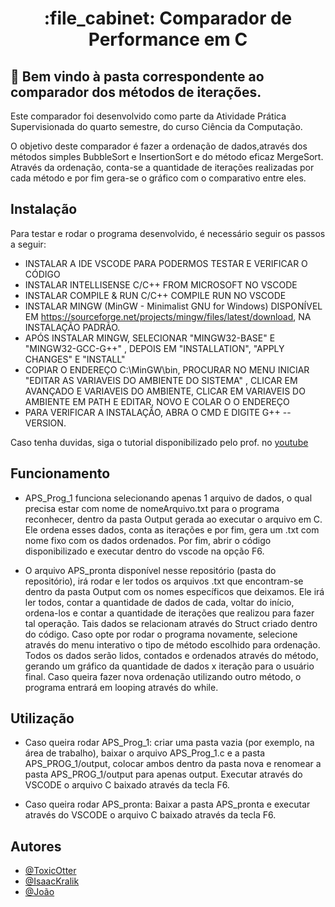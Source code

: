 <h1 align="center">:file_cabinet: Comparador de Performance em C</h1> 

## :memo: Bem vindo à pasta correspondente ao comparador dos métodos de iterações.

Este comparador foi desenvolvido como parte da Atividade Prática Supervisionada
do quarto semestre, do curso Ciência da Computação.

O objetivo deste comparador é fazer a ordenação de dados,através dos métodos simples BubbleSort e InsertionSort e do método eficaz MergeSort.
Através da ordenação, conta-se a quantidade de iterações realizadas por cada método e por fim gera-se o gráfico com o comparativo entre eles. 

## Instalação
Para testar e rodar o programa desenvolvido, é necessário seguir os passos a seguir:
- INSTALAR A IDE VSCODE PARA PODERMOS TESTAR E VERIFICAR O CÓDIGO 
- INSTALAR INTELLISENSE C/C++ FROM MICROSOFT NO VSCODE
- INSTALAR COMPILE & RUN C/C++ COMPILE RUN NO VSCODE 
- INSTALAR MINGW (MinGW - Minimalist GNU for Windows) DISPONÍVEL EM 
https://sourceforge.net/projects/mingw/files/latest/download, NA INSTALAÇÃO PADRÃO. 
- APÓS INSTALAR MINGW, SELECIONAR "MINGW32-BASE" E "MINGW32-GCC-G++" , DEPOIS EM "INSTALLATION", "APPLY CHANGES" E "INSTALL"
- COPIAR O ENDEREÇO C:\MinGW\bin, PROCURAR NO MENU INICIAR "EDITAR AS VARIAVEIS DO AMBIENTE DO SISTEMA" , CLICAR EM 
AVANÇADO E VARIAVEIS DO AMBIENTE, CLICAR EM VARIAVEIS DO AMBIENTE EM PATH E EDITAR, NOVO E COLAR O O ENDEREÇO 
- PARA VERIFICAR A INSTALAÇÃO, ABRA O CMD E DIGITE G++ --VERSION.

Caso tenha duvidas, siga o tutorial disponibilizado pelo prof. no [youtube](https://www.youtube.com/watch?v=RJ4ta9mjrWc)
## Funcionamento
- APS_Prog_1 funciona selecionando apenas 1 arquivo de dados, o qual precisa estar com nome de nomeArquivo.txt para o programa reconhecer, dentro da pasta Output gerada ao executar o arquivo em C.
Ele ordena esses dados, conta as iterações e por fim, gera um .txt com nome fixo com os dados ordenados.
Por fim, abrir o código disponibilizado e executar dentro do vscode na opção F6.

- O arquivo APS_pronta disponível nesse repositório (pasta do repositório), irá rodar e ler todos os arquivos .txt que encontram-se dentro da pasta Output com os nomes específicos que deixamos. Ele irá ler todos, contar a quantidade de dados de cada, voltar do início, ordena-los e contar a quantidade de iterações que realizou para fazer tal operação. Tais dados se relacionam através do Struct criado dentro do código. 
Caso opte por rodar o programa novamente, selecione através do menu interativo o tipo de método escolhido para ordenação.
Todos os dados serão lidos, contados e ordenados através do método, gerando um gráfico da quantidade de dados x iteração para o usuário final.
Caso queira fazer nova ordenação utilizando outro método, o programa entrará em looping através do while.

## Utilização
- Caso queira rodar APS_Prog_1: criar uma pasta vazia (por exemplo, na área de trabalho), baixar o arquivo APS_Prog_1.c e a pasta APS_PROG_1/output, colocar ambos dentro da pasta nova e renomear a pasta APS_PROG_1/output para apenas output. Executar através do VSCODE o arquivo C baixado através da tecla F6.

- Caso queira rodar APS_pronta: Baixar a pasta APS_pronta e executar através do VSCODE o arquivo C baixado através da tecla F6.

## Autores
- [@ToxicOtter](https://github.com/ToxicOtter)
- [@IsaacKralik](https://github.com/IsaacKralik)
- [@João](https://www.linkedin.com/in/joão-cardoso-769a531b9/)

